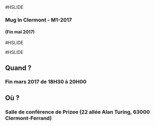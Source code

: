 #HSLIDE

### Mug In Clermont - M1-2017
#### (Fin mai 2017)

#HSLIDE

#HSLIDE
## Quand ?
### Fin mars 2017 de 18H30 à 20H00
## Où ?
### Salle de conférence de Prizee (22 allée Alan Turing, 63000 Clermont-Ferrand)
